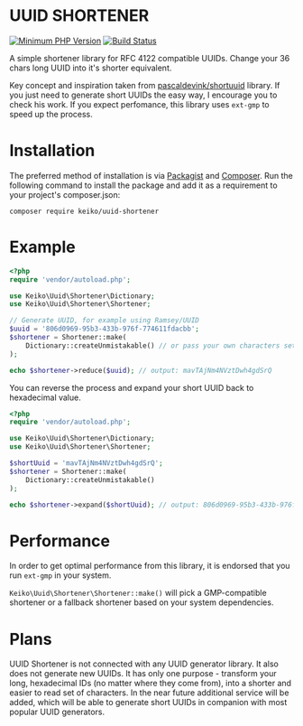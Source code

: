 UUID SHORTENER
==============
[![Minimum PHP Version](https://img.shields.io/badge/php-%3E%3D%207.2-8892BF.svg)](https://php.net/)
[![Build Status](https://travis-ci.org/mgrajcarek/uuid-shortener.svg?branch=master)](https://travis-ci.org/mgrajcarek/uuid-shortener)

A simple shortener library for RFC 4122 compatible UUIDs. 
Change your 36 chars long UUID into it's shorter equivalent.

Key concept and inspiration taken from [pascaldevink/shortuuid](https://github.com/pascaldevink/shortuuid) library. 
If you just need to generate short UUIDs the easy way, I encourage you to check his work.
If you expect perfomance, this library uses `ext-gmp` to speed up the process.
  
 
# Installation
The preferred method of installation is via [Packagist](https://packagist.org/) and [Composer](https://getcomposer.org). 
Run the following command to install the package and add it as a requirement to your project's composer.json:
```
composer require keiko/uuid-shortener
```

# Example
```php
<?php
require 'vendor/autoload.php';

use Keiko\Uuid\Shortener\Dictionary;
use Keiko\Uuid\Shortener\Shortener;

// Generate UUID, for example using Ramsey/UUID
$uuid = '806d0969-95b3-433b-976f-774611fdacbb';
$shortener = Shortener::make(
    Dictionary::createUnmistakable() // or pass your own characters set
);

echo $shortener->reduce($uuid); // output: mavTAjNm4NVztDwh4gdSrQ
```

You can reverse the process and expand your short UUID back to hexadecimal value.

```php
<?php
require 'vendor/autoload.php';

use Keiko\Uuid\Shortener\Dictionary;
use Keiko\Uuid\Shortener\Shortener;

$shortUuid = 'mavTAjNm4NVztDwh4gdSrQ';
$shortener = Shortener::make(
    Dictionary::createUnmistakable()
);

echo $shortener->expand($shortUuid); // output: 806d0969-95b3-433b-976f-774611fdacbb 
```

# Performance

In order to get optimal performance from this library, it is endorsed that you run `ext-gmp`
in your system.

`Keiko\Uuid\Shortener\Shortener::make()` will pick a GMP-compatible shortener or a fallback
shortener based on your system dependencies.

# Plans
UUID Shortener is not connected with any UUID generator library. 
It also does not generate new UUIDs. 
It has only one purpose - transform your long, hexadecimal IDs (no matter where they come from), into a shorter and easier to read set of characters.
In the near future additional service will be added, which will be able to generate short UUIDs in companion with most popular UUID generators.
